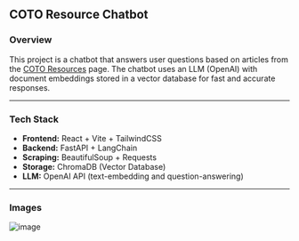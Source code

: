 ## **COTO Resource Chatbot**

### **Overview**
This project is a chatbot that answers user questions based on articles from the [COTO Resources](https://www.coto.org/resources/) page. The chatbot uses an LLM (OpenAI) with document embeddings stored in a vector database for fast and accurate responses.

---

### **Tech Stack**
- **Frontend:** React + Vite + TailwindCSS  
- **Backend:** FastAPI + LangChain  
- **Scraping:** BeautifulSoup + Requests  
- **Storage:** ChromaDB (Vector Database)  
- **LLM:** OpenAI API (text-embedding and question-answering)

---

### **Images**
![image](https://github.com/user-attachments/assets/d8e6f3fd-db79-4075-9967-bbb1be9908fc)

